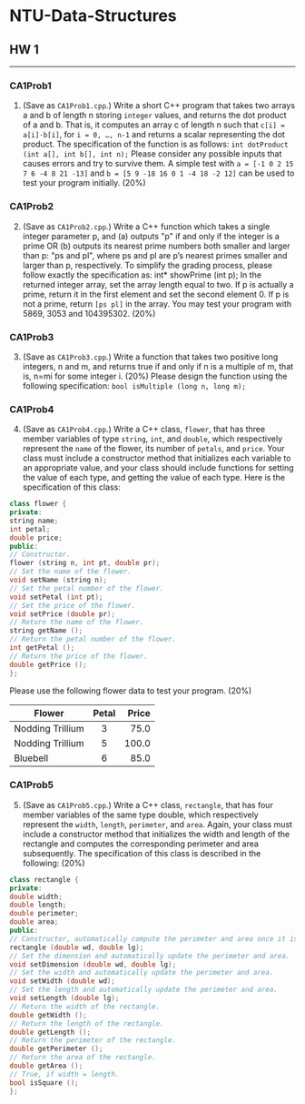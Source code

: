 # NTU-Data-Structures

## HW 1
------

### CA1Prob1

1. (Save as `CA1Prob1.cpp`.) Write a short C++ program that takes two arrays a
and b of length n storing `integer` values, and returns the dot product of a and b.
That is, it computes an array c of length n such that `c[i] = a[i]·b[i]`, for `i = 0, …, n-1` and returns a scalar representing the dot product. The specification of the
function is as follows: `int dotProduct (int a[], int b[], int n);`
Please consider any possible inputs that causes errors and try to survive them.
A simple test with `a = [-1 0 2 15 7 6 -4 8 21 -13]` and `b = [5 9 -18 16 0 1 -4 18 -2 12]`
can be used to test your program initially. (20%)


### CA1Prob2

2. (Save as `CA1Prob2.cpp`.) Write a C++ function which takes a single integer
parameter p, and (a) outputs "p" if and only if the integer is a prime OR (b)
outputs its nearest prime numbers both smaller and larger than p: "ps and pl",
where ps and pl are p’s nearest primes smaller and larger than p, respectively.
To simplify the grading process, please follow exactly the specification as:
int* showPrime (int p);
In the returned integer array, set the array length equal to two. If p is actually a
prime, return it in the first element and set the second element 0. If p is not a
prime, return `[ps pl]` in the array. You may test your program with 5869, 3053
and 104395302. (20%)


### CA1Prob3

3. (Save as `CA1Prob3.cpp`.) Write a function that takes two positive long
integers, n and m, and returns true if and only if n is a multiple of m, that is, n=mi
for some integer i. (20%)
Please design the function using the following specification:
`bool isMultiple (long n, long m);`


### CA1Prob4

4. (Save as `CA1Prob4.cpp`.) Write a C++ class, `flower`, that has three member
variables of type `string`, `int`, and `double`, which respectively represent the `name`
of the flower, its number of `petals`, and `price`. Your class must include a
constructor method that initializes each variable to an appropriate value, and
your class should include functions for setting the value of each type, and getting
the value of each type. Here is the specification of this class:

```c++
class flower {
private:
string name;
int petal;
double price;
public:
// Constructor.
flower (string n, int pt, double pr);
// Set the name of the flower.
void setName (string n);
// Set the petal number of the flower.
void setPetal (int pt);
// Set the price of the flower.
void setPrice (double pr);
// Return the name of the flower.
string getName ();
// Return the petal number of the flower.
int getPetal ();
// Return the price of the flower.
double getPrice ();
};
```

Please use the following flower data to test your program. (20%)

| Flower           | Petal | Price |
| ---------------- | :---: | ----: |
| Nodding Trillium |   3   |  75.0 |
| Nodding Trillium |   5   | 100.0 |
| Bluebell         |   6   |  85.0 |


### CA1Prob5

5. (Save as `CA1Prob5.cpp`.) Write a C++ class, `rectangle`, that has four member
variables of the same type double, which respectively represent the `width`, `length`,
`perimeter`, and `area`. Again, your class must include a constructor method that
initializes the width and length of the rectangle and computes the corresponding
perimeter and area subsequently. The specification of this class is described in
the following: (20%)

```c++
class rectangle {
private:
double width;
double length;
double perimeter;
double area;
public:
// Constructor, automatically compute the perimeter and area once it is OK.
rectangle (double wd, double lg);
// Set the dimension and automatically update the perimeter and area.
void setDimension (double wd, double lg);
// Set the width and automatically update the perimeter and area.
void setWidth (double wd);
// Set the length and automatically update the perimeter and area.
void setLength (double lg);
// Return the width of the rectangle.
double getWidth ();
// Return the length of the rectangle.
double getLength ();
// Return the perimeter of the rectangle.
double getPerimeter ();
// Return the area of the rectangle.
double getArea ();
// True, if width = length.
bool isSquare ();
};
```
